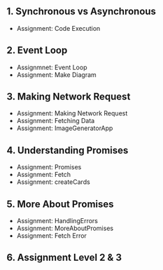 ## 1. Synchronous vs Asynchronous
- Assignment: Code Execution
## 2. Event Loop
- Assignmnet: Event Loop
- Assignment: Make Diagram
## 3. Making Network Request
- Assignment: Making Network Request
- Assignment: Fetching Data
- Assignment: ImageGeneratorApp
## 4. Understanding Promises
- Assignment: Promises
- Assignment: Fetch
- Assignment: createCards
## 5. More About Promises
- Assignment: HandlingErrors
- Assignment: MoreAboutPromises
- Assignment: Fetch Error
## 6. Assignment Level 2 & 3 
